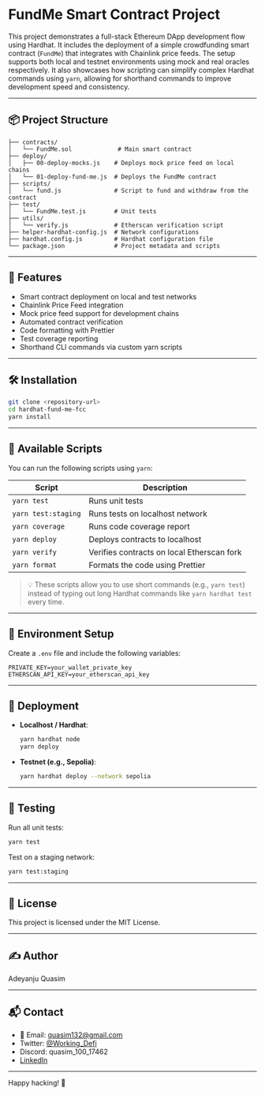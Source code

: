 # FundMe Smart Contract Project

This project demonstrates a full-stack Ethereum DApp development flow using Hardhat. It includes the deployment of a simple crowdfunding smart contract (`FundMe`) that integrates with Chainlink price feeds. The setup supports both local and testnet environments using mock and real oracles respectively. It also showcases how scripting can simplify complex Hardhat commands using `yarn`, allowing for shorthand commands to improve development speed and consistency.

---

## 📦 Project Structure

```
├── contracts/
│   └── FundMe.sol             # Main smart contract
├── deploy/
│   ├── 00-deploy-mocks.js    # Deploys mock price feed on local chains
│   └── 01-deploy-fund-me.js  # Deploys the FundMe contract
├── scripts/
│   └── fund.js               # Script to fund and withdraw from the contract
├── test/
│   └── FundMe.test.js        # Unit tests
├── utils/
│   └── verify.js             # Etherscan verification script
├── helper-hardhat-config.js  # Network configurations
├── hardhat.config.js         # Hardhat configuration file
└── package.json              # Project metadata and scripts
```

---

## 🚀 Features

- Smart contract deployment on local and test networks
- Chainlink Price Feed integration
- Mock price feed support for development chains
- Automated contract verification
- Code formatting with Prettier
- Test coverage reporting
- Shorthand CLI commands via custom yarn scripts

---

## 🛠️ Installation

```bash
git clone <repository-url>
cd hardhat-fund-me-fcc
yarn install
```

---

## 📜 Available Scripts

You can run the following scripts using `yarn`:

| Script              | Description                                |
| ------------------- | ------------------------------------------ |
| `yarn test`         | Runs unit tests                            |
| `yarn test:staging` | Runs tests on localhost network            |
| `yarn coverage`     | Runs code coverage report                  |
| `yarn deploy`       | Deploys contracts to localhost             |
| `yarn verify`       | Verifies contracts on local Etherscan fork |
| `yarn format`       | Formats the code using Prettier            |

> 💡 These scripts allow you to use short commands (e.g., `yarn test`) instead of typing out long Hardhat commands like `yarn hardhat test` every time.

---

## 🔧 Environment Setup

Create a `.env` file and include the following variables:

```env
PRIVATE_KEY=your_wallet_private_key
ETHERSCAN_API_KEY=your_etherscan_api_key
```

---

## 🤖 Deployment

- **Localhost / Hardhat**:
  ```bash
  yarn hardhat node
  yarn deploy
  ```
- **Testnet (e.g., Sepolia)**:
  ```bash
  yarn hardhat deploy --network sepolia
  ```

---

## 🧪 Testing

Run all unit tests:

```bash
yarn test
```

Test on a staging network:

```bash
yarn test:staging
```

---

## 📝 License

This project is licensed under the MIT License.

---

## ✍️ Author

Adeyanju Quasim

---

## 📬 Contact

- 📧 Email: [quasim132@gmail.com](mailto:quasim132@gmail.com)
- &#x20;Twitter: [@Working_Defi](https://twitter.com/Working_Defi)
- &#x20;Discord: quasim_100_17462
- &#x20;[LinkedIn](https://www.linkedin.com/in/quasim-adeyanju-858753282/)

---

Happy hacking! 🚀
